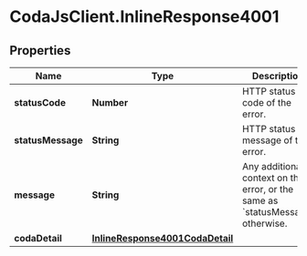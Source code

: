 # CodaJsClient.InlineResponse4001

## Properties
Name | Type | Description | Notes
------------ | ------------- | ------------- | -------------
**statusCode** | **Number** | HTTP status code of the error. | 
**statusMessage** | **String** | HTTP status message of the error. | 
**message** | **String** | Any additional context on the error, or the same as &#x60;statusMessage&#x60; otherwise. | 
**codaDetail** | [**InlineResponse4001CodaDetail**](InlineResponse4001CodaDetail.md) |  | [optional] 
